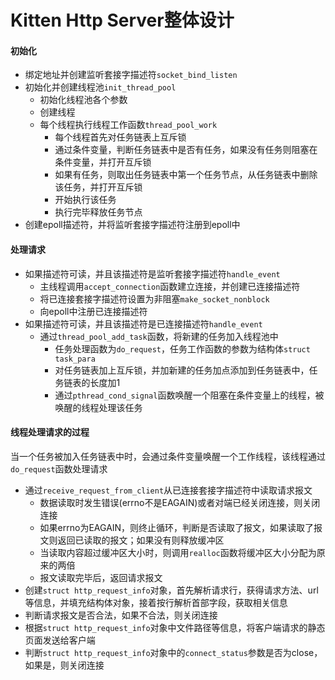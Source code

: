 # Kitten Http Server整体设计
#### 初始化
+ 绑定地址并创建监听套接字描述符`socket_bind_listen`
+ 初始化并创建线程池`init_thread_pool`
    + 初始化线程池各个参数
    + 创建线程
    + 每个线程执行线程工作函数`thread_pool_work`
        + 每个线程首先对任务链表上互斥锁
        + 通过条件变量，判断任务链表中是否有任务，如果没有任务则阻塞在条件变量，并打开互斥锁
        + 如果有任务，则取出任务链表中第一个任务节点，从任务链表中删除该任务，并打开互斥锁
        + 开始执行该任务
        + 执行完毕释放任务节点
+ 创建epoll描述符，并将监听套接字描述符注册到epoll中
#### 处理请求
+ 如果描述符可读，并且该描述符是监听套接字描述符`handle_event`
    + 主线程调用`accept_connection`函数建立连接，并创建已连接描述符
    + 将已连接套接字描述符设置为非阻塞`make_socket_nonblock`
    + 向epoll中注册已连接描述符
+ 如果描述符可读，并且该描述符是已连接描述符`handle_event`
    + 通过`thread_pool_add_task`函数，将新建的任务加入线程池中
        + 任务处理函数为`do_request`，任务工作函数的参数为结构体`struct task_para`
        + 对任务链表加上互斥锁，并加新建的任务加点添加到任务链表中，任务链表的长度加1
        + 通过`pthread_cond_signal`函数唤醒一个阻塞在条件变量上的线程，被唤醒的线程处理该任务
#### 线程处理请求的过程
当一个任务被加入任务链表中时，会通过条件变量唤醒一个工作线程，该线程通过`do_request`函数处理请求
+ 通过`receive_request_from_client`从已连接套接字描述符中读取请求报文
    + 数据读取时发生错误(errno不是EAGAIN)或者对端已经关闭连接，则关闭连接
    + 如果errno为EAGAIN，则终止循环，判断是否读取了报文，如果读取了报文则返回已读取的报文；如果没有则释放缓冲区
    + 当读取内容超过缓冲区大小时，则调用`realloc`函数将缓冲区大小分配为原来的两倍
    + 报文读取完毕后，返回请求报文
+ 创建`struct http_request_info`对象，首先解析请求行，获得请求方法、url等信息，并填充结构体对象，接着按行解析首部字段，获取相关信息
+ 判断请求报文是否合法，如果不合法，则关闭连接
+ 根据`struct http_request_info`对象中文件路径等信息，将客户端请求的静态页面发送给客户端
+ 判断`struct http_request_info`对象中的`connect_status`参数是否为close，如果是，则关闭连接
